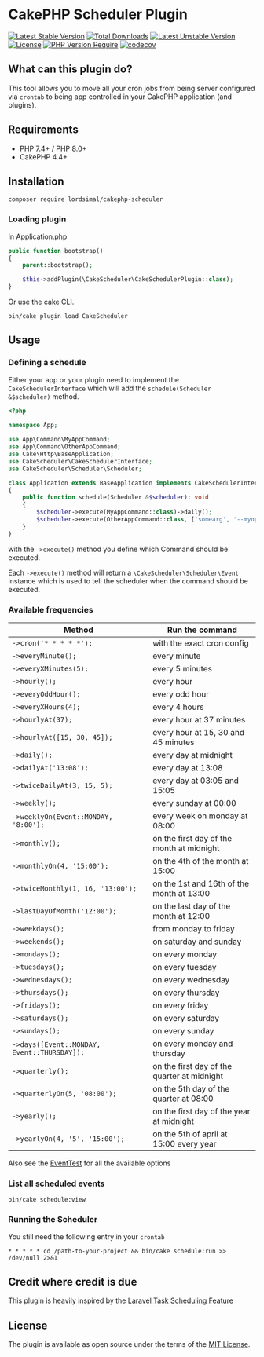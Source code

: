 # CakePHP Scheduler Plugin

[![Latest Stable Version](http://poser.pugx.org/lordsimal/cakephp-scheduler/v)](https://packagist.org/packages/lordsimal/cakephp-scheduler) [![Total Downloads](http://poser.pugx.org/lordsimal/cakephp-scheduler/downloads)](https://packagist.org/packages/lordsimal/cakephp-scheduler) [![Latest Unstable Version](http://poser.pugx.org/lordsimal/cakephp-scheduler/v/unstable)](https://packagist.org/packages/lordsimal/cakephp-scheduler) [![License](http://poser.pugx.org/lordsimal/cakephp-scheduler/license)](https://packagist.org/packages/lordsimal/cakephp-scheduler) [![PHP Version Require](http://poser.pugx.org/lordsimal/cakephp-scheduler/require/php)](https://packagist.org/packages/lordsimal/cakephp-scheduler)
[![codecov](https://codecov.io/github/LordSimal/cakephp-scheduler/branch/main/graph/badge.svg?token=XFRMhXp6S9)](https://codecov.io/github/LordSimal/cakephp-scheduler)

## What can this plugin do?

This tool allows you to move all your cron jobs from being server configured via `crontab` 
to being app controlled in your CakePHP application (and plugins).

## Requirements
- PHP 7.4+ / PHP 8.0+
- CakePHP 4.4+

## Installation
```
composer require lordsimal/cakephp-scheduler
```

### Loading plugin
In Application.php

```php
public function bootstrap()
{
    parent::bootstrap();

    $this->addPlugin(\CakeScheduler\CakeSchedulerPlugin::class);
}
```

Or use the cake CLI.
```
bin/cake plugin load CakeScheduler
```

## Usage

### Defining a schedule

Either your app or your plugin need to implement the `CakeSchedulerInterface`
which will add the `schedule(Scheduler &$scheduler)` method.

```php
<?php
 
namespace App;

use App\Command\MyAppCommand;
use App\Command\OtherAppCommand;
use Cake\Http\BaseApplication;
use CakeScheduler\CakeSchedulerInterface;
use CakeScheduler\Scheduler\Scheduler;

class Application extends BaseApplication implements CakeSchedulerInterface
{
    public function schedule(Scheduler &$scheduler): void
    {
        $scheduler->execute(MyAppCommand::class)->daily();
        $scheduler->execute(OtherAppCommand::class, ['somearg', '--myoption=someoption'])->daily();
    }
}
```

with the `->execute()` method you define which Command should be executed.

Each `->execute()` method will return a `\CakeScheduler\Scheduler\Event` instance which 
is used to tell the scheduler when the command should be executed.

### Available frequencies

| Method                                      | Run the command                             |
|---------------------------------------------|---------------------------------------------|
| `->cron('* * * * *');`                      | with the exact cron config                  |
| `->everyMinute();`                          | every minute                                |
| `->everyXMinutes(5);`                       | every 5 minutes                             |
| `->hourly();`                               | every hour                                  |
| `->everyOddHour();`                         | every odd hour                              |
| `->everyXHours(4);`                         | every 4 hours                               |
| `->hourlyAt(37);`                           | every hour at 37 minutes                    |
| `->hourlyAt([15, 30, 45]);`                 | every hour at 15, 30 and 45 minutes         |
| `->daily();`                                | every day at midnight                       |
| `->dailyAt('13:08');`                       | every day at 13:08                          |
| `->twiceDailyAt(3, 15, 5);`                 | every day at 03:05 and 15:05                |
| `->weekly();`                               | every sunday at 00:00                       |
| `->weeklyOn(Event::MONDAY, '8:00');`        | every week on monday at 08:00               |
| `->monthly();`                              | on the first day of the month at midnight   |
| `->monthlyOn(4, '15:00');`                  | on the 4th of the month at 15:00            |
| `->twiceMonthly(1, 16, '13:00');`           | on the 1st and 16th of the month at 13:00   |
| `->lastDayOfMonth('12:00');`                | on the last day of the month at 12:00       |
| `->weekdays();`                             | from monday to friday                       |
| `->weekends();`                             | on saturday and sunday                      |
| `->mondays();`                              | on every monday                             |
| `->tuesdays();`                             | on every tuesday                            |
| `->wednesdays();`                           | on every wednesday                          |
| `->thursdays();`                            | on every thursday                           |
| `->fridays();`                              | on every friday                             |
| `->saturdays();`                            | on every saturday                           |
| `->sundays();`                              | on every sunday                             |
| `->days([Event::MONDAY, Event::THURSDAY]);` | on every monday and thursday                |
| `->quarterly();`                            | on the first day of the quarter at midnight |
| `->quarterlyOn(5, '08:00');`                | on the 5th day of the quarter at 08:00      |
| `->yearly();`                               | on the first day of the year at midnight    |
| `->yearlyOn(4, '5', '15:00');`              | on the 5th of april at 15:00 every year     |

Also see the [EventTest](https://github.com/LordSimal/cakephp-scheduler/blob/main/tests/TestCase/Scheduler/EventTest.php) 
for all the available options

### List all scheduled events

```
bin/cake schedule:view
```

### Running the Scheduler

You still need the following entry in your `crontab`

```
* * * * * cd /path-to-your-project && bin/cake schedule:run >> /dev/null 2>&1
```

## Credit where credit is due
This plugin is heavily inspired by the [Laravel Task Scheduling Feature](https://laravel.com/docs/10.x/scheduling)

## License
The plugin is available as open source under the terms of the [MIT License](https://github.com/lordsimal/cakephp-scheduler/blob/main/LICENSE).